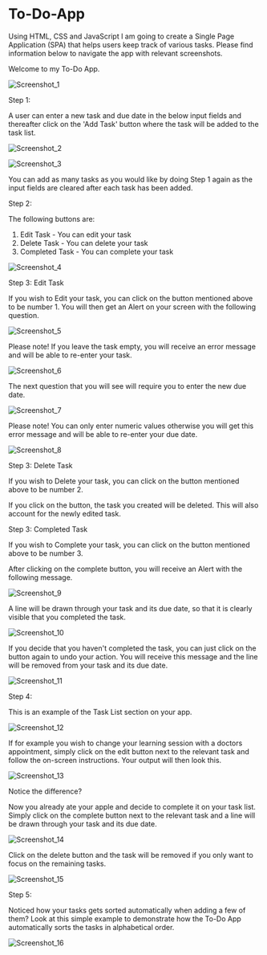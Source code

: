 # To-Do-App
Using  HTML, CSS and JavaScript I am going to create a Single Page Application (SPA) that helps users keep track of various tasks.
Please find information below to navigate the app with relevant screenshots.

Welcome to my To-Do App.

![Screenshot_1](https://user-images.githubusercontent.com/115072704/228791793-b9f6bdc3-3540-45e1-8fe8-1be331f261e9.png)


Step 1:

A user can enter a new task and due date in the below input fields and thereafter click on the 'Add Task' button where the task will be added to the task list.

![Screenshot_2](https://user-images.githubusercontent.com/115072704/228794120-d9497afd-8310-479f-8720-aad81500a522.png)

![Screenshot_3](https://user-images.githubusercontent.com/115072704/228794440-66618aa1-7523-46b2-909b-32333b112fb9.png)

You can add as many tasks as you would like by doing Step 1 again as the input fields are cleared after each task has been added.


Step 2:

The following buttons are: 
1) Edit Task - You can edit your task
2) Delete Task  - You can delete your task
3) Completed Task  - You can complete your task

![Screenshot_4](https://user-images.githubusercontent.com/115072704/228795643-eb2eabce-7ebc-4181-b442-e617f5a2e4a1.png)


Step 3: Edit Task


If you wish to Edit your task, you can click on the button mentioned above to be number 1.
You will then get an Alert on your screen with the following question.

![Screenshot_5](https://user-images.githubusercontent.com/115072704/228797750-df45cbe3-d57b-4cb0-a10f-0321424d4ccc.png)

Please note! If you leave the task empty, you will receive an error message and will be able to re-enter your task.

![Screenshot_6](https://user-images.githubusercontent.com/115072704/228797960-f486c200-4ea9-485a-938d-9e577b32e0eb.png)

The next question that you will see will require you to enter the new due date.

![Screenshot_7](https://user-images.githubusercontent.com/115072704/228798597-df6bc896-0a7e-4f3a-af8d-5903414bf5e2.png)

Please note! You can only enter numeric values otherwise you will get this error message and will be able to re-enter your due date.

![Screenshot_8](https://user-images.githubusercontent.com/115072704/228798924-4cde7bfa-7406-4043-afde-859ab0d4bf45.png)




Step 3: Delete Task



If you wish to Delete your task, you can click on the button mentioned above to be number 2.

If you click on the button, the task you created will be deleted. This will also account for the newly edited task.




Step 3: Completed Task



If you wish to Complete your task, you can click on the button mentioned above to be number 3.

After clicking on the complete button, you will receive an Alert with the following message.

![Screenshot_9](https://user-images.githubusercontent.com/115072704/228800460-b69f8aac-2139-4c44-9256-fa9150b75cce.png)

A line will be drawn through your task and its due date, so that it is clearly visible that you completed the task.

![Screenshot_10](https://user-images.githubusercontent.com/115072704/228800936-e65e848b-cc70-41e6-a970-86f100ca1fe0.png)


If you decide that you haven't completed the task, you can just click on the button again to undo your action. You will receive this message and the line will be removed from your task and its due date.

![Screenshot_11](https://user-images.githubusercontent.com/115072704/228801128-f3dc956b-efab-411f-8708-1cd416dd5bb7.png)


Step 4:

This is an example of the Task List section on your app.

![Screenshot_12](https://user-images.githubusercontent.com/115072704/228803411-8b13ec9f-ea9b-4869-b964-eaaf8f787717.png)

If for example you wish to change your learning session with a doctors appointment, simply click on the edit button next to the relevant task and follow the on-screen instructions. Your output will then look this.

![Screenshot_13](https://user-images.githubusercontent.com/115072704/228803951-58a739ee-fda4-4457-83bd-591421453387.png)

Notice the difference?

Now you already ate your apple and decide to complete it on your task list. Simply click on the complete button next to the relevant task and a line will be drawn through your task and its due date.

![Screenshot_14](https://user-images.githubusercontent.com/115072704/228804437-256bb30c-bac1-425a-aac3-b2a659c9b0bd.png)

Click on the delete button and the task will be removed if you only want to focus on the remaining tasks.

![Screenshot_15](https://user-images.githubusercontent.com/115072704/228804720-6d915ea3-739e-4745-98a7-7d0adac1e2a0.png)


Step 5:

Noticed how your tasks gets sorted automatically when adding a few of them?
Look at this simple example to demonstrate how the To-Do App automatically sorts the tasks in alphabetical order.

![Screenshot_16](https://user-images.githubusercontent.com/115072704/228806314-e27c22f9-1490-4aab-a8c9-b65903b853e4.png)
